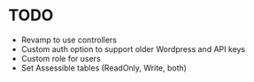 # TODO

- Revamp to use controllers
- Custom auth option to support older Wordpress and API keys
- Custom role for users
- Set Assessible tables (ReadOnly, Write, both)